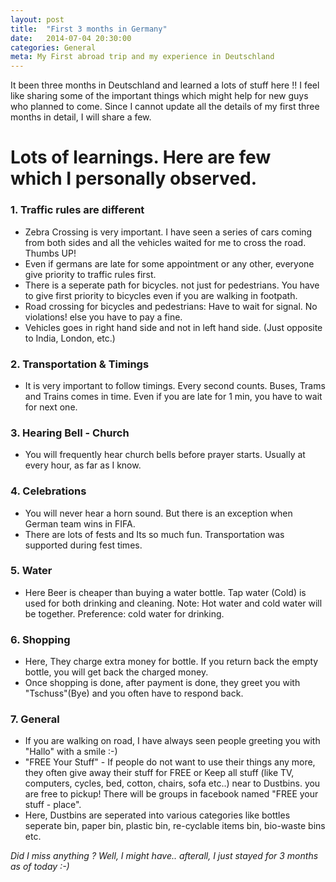 ```yaml
---
layout: post
title:  "First 3 months in Germany"
date:   2014-07-04 20:30:00
categories: General
meta: My First abroad trip and my experience in Deutschland
---
```


It been three months in Deutschland and learned a lots of stuff here !! I feel like sharing some of the important things which might help for new guys who planned to come. Since I cannot update all the details of my first three months in detail, I will share a few.

# Lots of learnings. Here are few which I personally observed.

### 1. Traffic rules are different

* Zebra Crossing is very important. I have seen a series of cars coming from both sides and all the vehicles waited for me to cross the road. Thumbs UP!
* Even if germans are late for some appointment or any other, everyone give priority to traffic rules first.
* There is a seperate path for bicycles. not just for pedestrians. You have to give first priority to bicycles even if you are walking in footpath.
* Road crossing for bicycles and pedestrians: Have to wait for signal. No violations! else you have to pay a fine.
* Vehicles goes in right hand side and not in left hand side. (Just opposite to India, London, etc.)

### 2. Transportation & Timings

* It is very important to follow timings. Every second counts. 
  Buses, Trams and Trains comes in time. Even if you are late for 1 min, you have to wait for next one.

### 3. Hearing Bell - Church

* You will frequently hear church bells before prayer starts. Usually at every hour, as far as I know.

### 4. Celebrations

* You will never hear a horn sound. But there is an exception when German team wins in FIFA.
* There are lots of fests and Its so much fun. Transportation was supported during fest times.

### 5. Water
* Here Beer is cheaper than buying a water bottle. Tap water (Cold) is used for both drinking and cleaning.
Note: Hot water and cold water will be together. Preference: cold water for drinking.

### 6. Shopping

* Here, They charge extra money for bottle. If you return back the empty bottle, you will get back the charged money.
* Once shopping is done, after payment is done, they greet you with "Tschuss"(Bye) and you often have to respond back.

### 7. General

* If you are walking on road, I have always seen people greeting you with "Hallo" with a smile :-)
* "FREE Your Stuff" - If people do not want to use their things any more, they often give away their stuff for FREE or Keep all stuff (like TV, computers, cycles, bed, cotton, chairs, sofa etc..) near to Dustbins. you are free to pickup! There will be groups in facebook named "FREE your stuff - place".
* Here, Dustbins are seperated into various categories like bottles seperate bin, paper bin, plastic bin, re-cyclable items bin, bio-waste bins etc.


_Did I miss anything ? Well, I might have.. afterall, I just stayed for 3 months as of today :-)_
